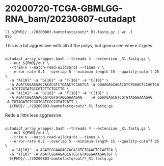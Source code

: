 
#	20200720-TCGA-GBMLGG-RNA_bam/20230807-cutadapt


```
ll ${PWD}/../20200803-bamtofastq/out/*_R1.fastq.gz | wc -l
895
```


This is a bit aggressive with all of the polys, but gonna see where it goes.


```

cutadapt_array_wrapper.bash --threads 4 --extension _R1.fastq.gz \
  --out ${PWD}/out \
  --trim-n --match-read-wildcards --times 7 \
  --error-rate 0.1 --overlap 5 --minimum-length 15 --quality-cutoff 25 \
  -a "A{10}" -a "G{10}" -a "T{10}" -a "C{10}" \
  -a AGATCGGAAGAGCACACGTCTGAACTCCAGTCA -a GGAAGAGCACACGTCTGAACTCCAGTCA -a ATCTCGTATGCCGTCTTCTGCTTG \
  -A "A{10}" -A "G{10}" -A "T{10}" -A "C{10}" \
  -A AGATCGGAAGAGCGTCGTGTAGGGAAAGAG    -A GGAAGAGCGTCGTGTAGGGAAAGAG    -A TGTAGATCTCGGTGGTCGCCGTATCATT \
  ${PWD}/../20200803-bamtofastq/out/*_R1.fastq.gz

```

Redo a little less aggressive


```

cutadapt_array_wrapper.bash --threads 4 --extension _R1.fastq.gz \
  --out ${PWD}/out \
  --trim-n --match-read-wildcards --times 4 \
  --error-rate 0.1 --overlap 5 --minimum-length 15 --quality-cutoff 25 \
  -a "A{10}" -a AGATCGGAAGAGCACACGTCTGAACTCCAGTCA \
  -G "T{10}" -A AGATCGGAAGAGCGTCGTGTAGGGAAAGAGTGT \
  ${PWD}/../20200803-bamtofastq/out/*_R1.fastq.gz

```

